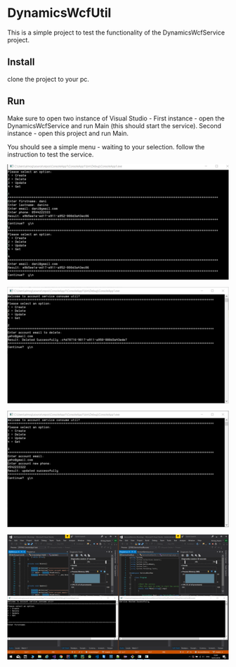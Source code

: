 # DynamicsWcfUtil
This is a simple project to test the functionality of the DynamicsWcfService project.

## Install
clone the project to your pc.

## Run
Make sure to open two instance of Visual Studio - First instance - open the DynamicsWcfService and run Main (this should start the service). Second instance - open this project and run Main.

You should see a simple menu - waiting to your selection. follow the instruction to test the service.

![Image description](https://github.com/almogShenkar/DynamicsWcfUtil/blob/master/DynamicsScreenShots/create%20and%20get.png)

![Image description](https://github.com/almogShenkar/DynamicsWcfUtil/blob/master/DynamicsScreenShots/delete.png)

![Image description](https://github.com/almogShenkar/DynamicsWcfUtil/blob/master/DynamicsScreenShots/update.png)

![Image description](https://github.com/almogShenkar/DynamicsWcfUtil/blob/master/DynamicsScreenShots/run2instancesOfVS.png)
